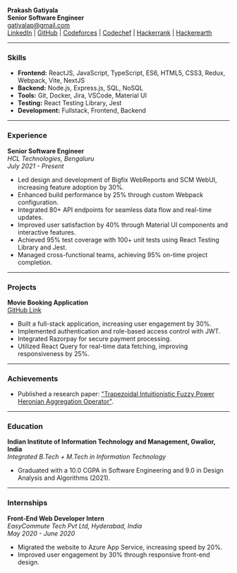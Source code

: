 **Prakash Gatiyala**  
**Senior Software Engineer**     
gatiyalap@gmail.com  
[LinkedIn](https://www.linkedin.com/in/prakash-gatiyala/) | [GitHub](https://github.com/PrakashGatiyala/movie-booking-app) | [Codeforces](https://codeforces.com/profile/Prakash_Gatiyala) | [Codechef](https://www.codechef.com/users/prakash2021) | [Hackerrank](https://www.hackerrank.com/profile/ipg_2016069) | [Hackerearth](https://www.hackerearth.com/@gatiyalap)

---

### **Skills**

- **Frontend:** ReactJS, JavaScript, TypeScript, ES6, HTML5, CSS3, Redux, Webpack, Vite, NextJS  
- **Backend:** Node.js, Express.js, SQL, NoSQL  
- **Tools:** Git, Docker, Jira, VSCode, Material UI  
- **Testing:** React Testing Library, Jest  
- **Development:** Fullstack, Frontend, Backend

---

### **Experience**

**Senior Software Engineer**  
*HCL Technologies, Bengaluru*  
*July 2021 - Present*  

- Led design and development of Bigfix WebReports and SCM WebUI, increasing feature adoption by 30%.
- Enhanced build performance by 25% through custom Webpack configuration.
- Integrated 80+ API endpoints for seamless data flow and real-time updates.
- Improved user satisfaction by 40% through Material UI components and interactive features.
- Achieved 95% test coverage with 100+ unit tests using React Testing Library and Jest.
- Managed cross-functional teams, achieving 95% on-time project completion.

---

### **Projects**

**Movie Booking Application**  
[GitHub Link](https://github.com/PrakashGatiyala/movie-booking-app)  

- Built a full-stack application, increasing user engagement by 30%.
- Implemented authentication and role-based access control with JWT.
- Integrated Razorpay for secure payment processing.
- Utilized React Query for real-time data fetching, improving responsiveness by 25%.

---

### **Achievements**

- Published a research paper: ["Trapezoidal Intuitionistic Fuzzy Power Heronian Aggregation Operator"](https://www.mdpi.com/2075-1680/11/11/588).

---

### **Education**

**Indian Institute of Information Technology and Management, Gwalior, India**  
*Integrated B.Tech + M.Tech in Information Technology*  
- Graduated with a 10.0 CGPA in Software Engineering and 9.0 in Design Analysis and Algorithms (2021).

---

### **Internships**

**Front-End Web Developer Intern**  
*EasyCommute Tech Pvt Ltd, Hyderabad, India*  
*May 2020 - June 2020*  

- Migrated the website to Azure App Service, increasing speed by 20%.
- Improved user engagement by 30% through responsive front-end design.

